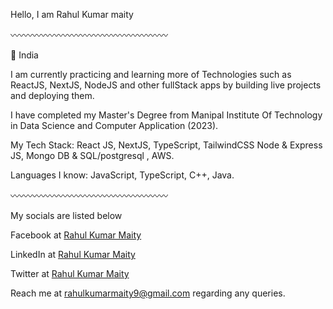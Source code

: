 Hello, I am Rahul Kumar maity

〰️〰️〰️〰️〰️〰️〰️〰️〰️〰️〰️〰️〰️〰️〰️〰️〰️〰️

📍 India

I am currently practicing and learning more of Technologies such as ReactJS, NextJS, NodeJS and other fullStack apps by building live projects and deploying them.

I have completed my Master's Degree from Manipal Institute Of Technology in Data Science and Computer Application (2023).

My Tech Stack: React JS, NextJS, TypeScript, TailwindCSS Node & Express JS, Mongo DB & SQL/postgresql , AWS.

Languages I know: JavaScript, TypeScript, C++, Java.

〰️〰️〰️〰️〰️〰️〰️〰️〰️〰️〰️〰️〰️〰️〰️〰️〰️〰️

My socials are listed below

Facebook at [Rahul Kumar Maity](https://www.facebook.com/rahulkumar.maity/)

LinkedIn at [Rahul Kumar Maity](https://www.linkedin.com/in/rahul-kumar-maity-00a4686b/)

Twitter at [Rahul Kumar Maity](https://twitter.com/maity84743)

Reach me at rahulkumarmaity9@gmail.com regarding any queries.

